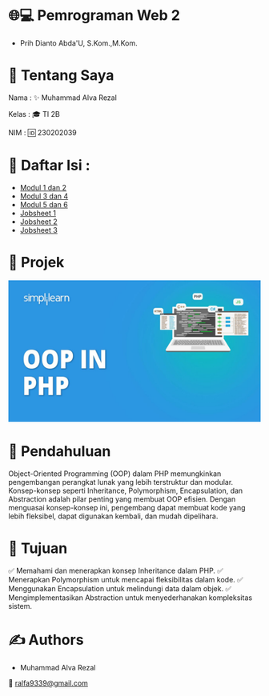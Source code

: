 # 🌐💻 Pemrograman Web 2
- Prih Dianto Abda'U, S.Kom.,M.Kom.
# 👋 Tentang Saya

Nama  : ✨ Muhammad Alva Rezal 

Kelas : 🎓 TI 2B 

NIM    : 🆔 230202039 

# 🌟 Daftar Isi :
- [Modul 1 dan 2](https://github.com/AlvaRezal123/P.WEB2/tree/main/Modul%201%20dan%202)
- [Modul 3 dan 4](https://github.com/AlvaRezal123/P.WEB2/tree/main/Modul%203%20dan%204)
- [Modul 5 dan 6](https://github.com/AlvaRezal123/P.WEB2/tree/main/Modul%205%20dan%206)
- [Jobsheet 1](https://github.com/AlvaRezal123/P.WEB2/tree/main/JobSheet1)
- [Jobsheet 2](https://github.com/AlvaRezal123/P.WEB2/tree/main/Jobsheet2)
- [Jobsheet 3](https://link-to-software.com)

# 📌 Projek

![alt text](https://github.com/AlvaRezal123/P.WEB2/blob/main/php.png)

# 📘 Pendahuluan
Object-Oriented Programming (OOP) dalam PHP memungkinkan pengembangan
perangkat lunak yang lebih terstruktur dan modular. Konsep-konsep seperti Inheritance,
Polymorphism, Encapsulation, dan Abstraction adalah pilar penting yang membuat
OOP efisien. Dengan menguasai konsep-konsep ini, pengembang dapat membuat kode
yang lebih fleksibel, dapat digunakan kembali, dan mudah dipelihara.
# 🎯 Tujuan 
✅ Memahami dan menerapkan konsep Inheritance dalam PHP.
✅ Menerapkan Polymorphism untuk mencapai fleksibilitas dalam kode.
✅ Menggunakan Encapsulation untuk melindungi data dalam objek.
✅ Mengimplementasikan Abstraction untuk menyederhanakan kompleksitas sistem.
# ✍️ Authors
- Muhammad Alva Rezal
  
📧 ralfa9339@gmail.com
